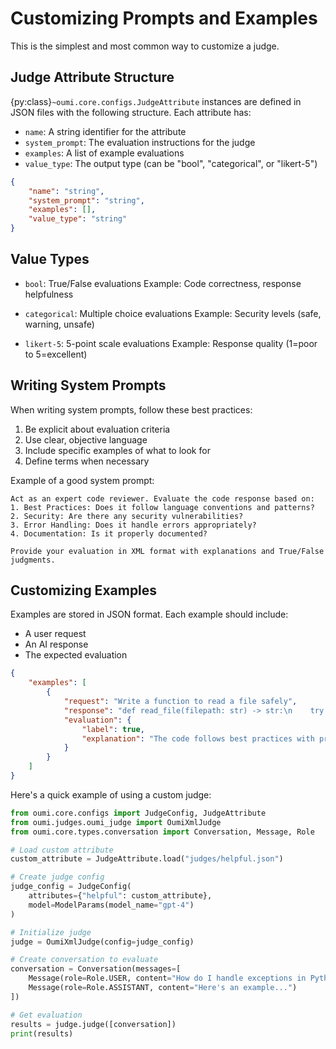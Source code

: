# Customizing Prompts and Examples

This is the simplest and most common way to customize a judge.

## Judge Attribute Structure

{py:class}`~oumi.core.configs.JudgeAttribute` instances are defined in JSON files with the following structure. Each attribute has:
- `name`: A string identifier for the attribute
- `system_prompt`: The evaluation instructions for the judge
- `examples`: A list of example evaluations
- `value_type`: The output type (can be "bool", "categorical", or "likert-5")

```json
{
    "name": "string",
    "system_prompt": "string",
    "examples": [],
    "value_type": "string"
}
```

## Value Types

- `bool`: True/False evaluations
  Example: Code correctness, response helpfulness

- `categorical`: Multiple choice evaluations
  Example: Security levels (safe, warning, unsafe)

- `likert-5`: 5-point scale evaluations
  Example: Response quality (1=poor to 5=excellent)

## Writing System Prompts

When writing system prompts, follow these best practices:

1. Be explicit about evaluation criteria
2. Use clear, objective language
3. Include specific examples of what to look for
4. Define terms when necessary

Example of a good system prompt:

```text
Act as an expert code reviewer. Evaluate the code response based on:
1. Best Practices: Does it follow language conventions and patterns?
2. Security: Are there any security vulnerabilities?
3. Error Handling: Does it handle errors appropriately?
4. Documentation: Is it properly documented?

Provide your evaluation in XML format with explanations and True/False judgments.
```

## Customizing Examples

Examples are stored in JSON format. Each example should include:
- A user request
- An AI response
- The expected evaluation

```json
{
    "examples": [
        {
            "request": "Write a function to read a file safely",
            "response": "def read_file(filepath: str) -> str:\n    try:\n        with open(filepath, 'r') as f:\n            return f.read()\n    except (FileNotFoundError, PermissionError) as e:\n        raise e",
            "evaluation": {
                "label": true,
                "explanation": "The code follows best practices with proper error handling"
            }
        }
    ]
}
```

Here's a quick example of using a custom judge:

```python
from oumi.core.configs import JudgeConfig, JudgeAttribute
from oumi.judges.oumi_judge import OumiXmlJudge
from oumi.core.types.conversation import Conversation, Message, Role

# Load custom attribute
custom_attribute = JudgeAttribute.load("judges/helpful.json")

# Create judge config
judge_config = JudgeConfig(
    attributes={"helpful": custom_attribute},
    model=ModelParams(model_name="gpt-4")
)

# Initialize judge
judge = OumiXmlJudge(config=judge_config)

# Create conversation to evaluate
conversation = Conversation(messages=[
    Message(role=Role.USER, content="How do I handle exceptions in Python?"),
    Message(role=Role.ASSISTANT, content="Here's an example...")
])

# Get evaluation
results = judge.judge([conversation])
print(results)
```
